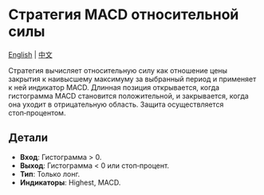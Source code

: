 # Стратегия MACD относительной силы
[English](README.md) | [中文](README_cn.md)

Стратегия вычисляет относительную силу как отношение цены закрытия к наивысшему максимуму за выбранный период и применяет к ней индикатор MACD. Длинная позиция открывается, когда гистограмма MACD становится положительной, и закрывается, когда она уходит в отрицательную область. Защита осуществляется стоп‑процентом.

## Детали
- **Вход**: Гистограмма > 0.
- **Выход**: Гистограмма < 0 или стоп‑процент.
- **Тип**: Только лонг.
- **Индикаторы**: Highest, MACD.
